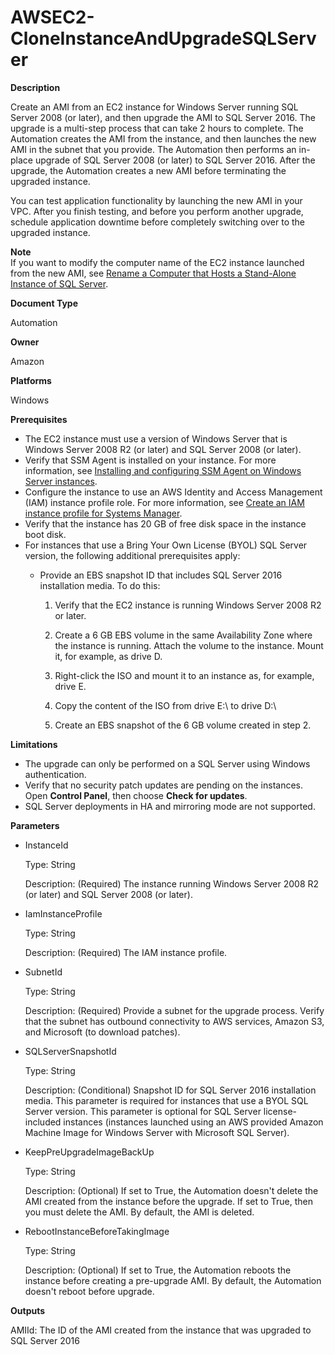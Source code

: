 # AWSEC2\-CloneInstanceAndUpgradeSQLServer<a name="automation-awsec2-CloneInstanceAndUpgradeSQLServer"></a>

**Description**

Create an AMI from an EC2 instance for Windows Server running SQL Server 2008 \(or later\), and then upgrade the AMI to SQL Server 2016\. The upgrade is a multi\-step process that can take 2 hours to complete\. The Automation creates the AMI from the instance, and then launches the new AMI in the subnet that you provide\. The Automation then performs an in\-place upgrade of SQL Server 2008 \(or later\) to SQL Server 2016\. After the upgrade, the Automation creates a new AMI before terminating the upgraded instance\. 

You can test application functionality by launching the new AMI in your VPC\. After you finish testing, and before you perform another upgrade, schedule application downtime before completely switching over to the upgraded instance\.

**Note**  
If you want to modify the computer name of the EC2 instance launched from the new AMI, see [Rename a Computer that Hosts a Stand\-Alone Instance of SQL Server](https://docs.microsoft.com/en-us/sql/database-engine/install-windows/rename-a-computer-that-hosts-a-stand-alone-instance-of-sql-server?view=sql-server-2017)\.

**Document Type**

Automation

**Owner**

Amazon

**Platforms**

Windows

**Prerequisites**
+ The EC2 instance must use a version of Windows Server that is Windows Server 2008 R2 \(or later\) and SQL Server 2008 \(or later\)\.
+ Verify that SSM Agent is installed on your instance\. For more information, see [Installing and configuring SSM Agent on Windows Server instances](sysman-install-ssm-win.md)\.
+ Configure the instance to use an AWS Identity and Access Management \(IAM\) instance profile role\. For more information, see [Create an IAM instance profile for Systems Manager](setup-instance-profile.md)\.
+ Verify that the instance has 20 GB of free disk space in the instance boot disk\.
+ For instances that use a Bring Your Own License \(BYOL\) SQL Server version, the following additional prerequisites apply:
  + Provide an EBS snapshot ID that includes SQL Server 2016 installation media\. To do this:

    1. Verify that the EC2 instance is running Windows Server 2008 R2 or later\.

    1. Create a 6 GB EBS volume in the same Availability Zone where the instance is running\. Attach the volume to the instance\. Mount it, for example, as drive D\. 

    1. Right\-click the ISO and mount it to an instance as, for example, drive E\.

    1. Copy the content of the ISO from drive E:\\ to drive D:\\

    1. Create an EBS snapshot of the 6 GB volume created in step 2\.

**Limitations**
+ The upgrade can only be performed on a SQL Server using Windows authentication\.
+ Verify that no security patch updates are pending on the instances\. Open **Control Panel**, then choose **Check for updates**\.
+ SQL Server deployments in HA and mirroring mode are not supported\.

**Parameters**
+ InstanceId

  Type: String

  Description: \(Required\) The instance running Windows Server 2008 R2 \(or later\) and SQL Server 2008 \(or later\)\.
+ IamInstanceProfile

  Type: String

  Description: \(Required\) The IAM instance profile\.
+ SubnetId

  Type: String

  Description: \(Required\) Provide a subnet for the upgrade process\. Verify that the subnet has outbound connectivity to AWS services, Amazon S3, and Microsoft \(to download patches\)\.
+ SQLServerSnapshotId

  Type: String

  Description: \(Conditional\) Snapshot ID for SQL Server 2016 installation media\. This parameter is required for instances that use a BYOL SQL Server version\. This parameter is optional for SQL Server license\-included instances \(instances launched using an AWS provided Amazon Machine Image for Windows Server with Microsoft SQL Server\)\.
+ KeepPreUpgradeImageBackUp

  Type: String

  Description: \(Optional\) If set to True, the Automation doesn't delete the AMI created from the instance before the upgrade\. If set to True, then you must delete the AMI\. By default, the AMI is deleted\.
+ RebootInstanceBeforeTakingImage

  Type: String

  Description: \(Optional\) If set to True, the Automation reboots the instance before creating a pre\-upgrade AMI\. By default, the Automation doesn't reboot before upgrade\.

**Outputs**

AMIId: The ID of the AMI created from the instance that was upgraded to SQL Server 2016